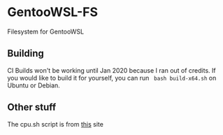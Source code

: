 # GentooWSL-FS
Filesystem for GentooWSL

## Building
CI Builds won't be working until Jan 2020 because I ran out of credits. If you would like to build it for yourself, you can run ` bash build-x64.sh` on Ubuntu or Debian.

## Other stuff
The cpu.sh script is from [this](https://blechtog.wordpress.com/2012/12/02/gentoo-autoconfigure-number-of-cpu-in-make-conf/) site
